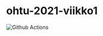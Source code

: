 # ohtu-2021-viikko1

![Github Actions](https://github.com/IlmastMaksim/ohtu-2021-viikko1/workflows/CI/badge.svg)